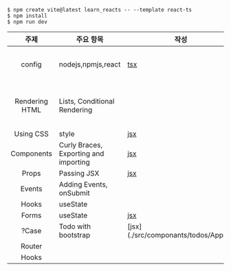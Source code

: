 ```
$ npm create vite@latest learn_reacts -- --template react-ts
$ npm install
$ npm run dev
```
| 주제 | 주요 항목 | 작성 | 참조 |
| :---: | --- |  --- | :---: |
|config|nodejs,npmjs,react|[tsx](./src/App.tsx)|[Render url](https://www.w3schools.com/REACT/react_render.asp), [Coding JSX](https://www.w3schools.com/REACT/react_jsx.asp)|
|Rendering HTML|Lists, Conditional Rendering ||[url-List](https://react.dev/learn/rendering-lists),[url-map()](https://www.w3schools.com/REACT/react_lists.asp), [url-Condition](https://react.dev/learn/conditional-rendering)|
|Using CSS|style|[jsx](./src/componants/App_css.jsx)|[url](https://www.w3schools.com/REACT/react_css_styling.asp)|
|Components|Curly Braces, Exporting and importing|[jsx](./src/componants/ImportingComponent.jsx)|[url](https://react.dev/learn/writing-markup-with-jsx)|
|Props|Passing JSX|[jsx](./src/componants/PassingProps.jsx)|[url](https://react.dev/learn/passing-props-to-a-component)|
|Events|Adding Events, onSubmit||[url](https://www.w3schools.com/REACT/react_events.asp)[url](https://react.dev/learn/responding-to-events)|
|Hooks|useState||[url](https://react.dev/learn/state-a-components-memory)|
|Forms|useState|[jsx](./src/componants/Forms.jsx)|[url](https://www.w3schools.com/REACT/react_forms.asp)|
|?Case|Todo with bootstrap|[jsx](./src/componants/todos/App.jsx|[html](./src/componants/todos/template.html)|
|Router|||[url]()|
|Hooks|||[url](https://www.w3schools.com/REACT/react_hooks.asp)|